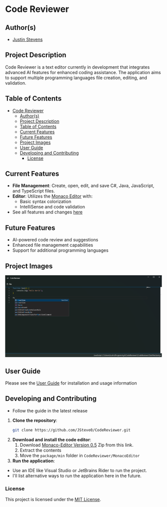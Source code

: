 ﻿# Code Reviewer

## Author(s)

- [Justin Stevens](https://github.com/JSteve0/)

## Project Description

Code Reviewer is a text editor currently in development that integrates advanced AI features for enhanced coding assistance. The application aims to support multiple programming languages file creation, editing, and validation.

## Table of Contents
- [Code Reviewer](#code-reviewer)
  - [Author(s)](#authors)
  - [Project Description](#project-description)
  - [Table of Contents](#table-of-contents)
  - [Current Features](#current-features)
  - [Future Features](#future-features)
  - [Project Images](#project-images)
  - [User Guide](#user-guide)
  - [Developing and Contributing](#developing-and-contributing)
    - [License](#license)


## Current Features

- **File Management**: Create, open, edit, and save C#, Java, JavaScript, and TypeScript files.
- **Editor**: Utilizes the [Monaco Editor](https://microsoft.github.io/monaco-editor/) with:
  - Basic syntax colorization
  - IntelliSense and code validation
- See all features and changes [here](./changelog.md)

## Future Features

- AI-powered code review and suggestions
- Enhanced file management capabilities
- Support for additional programming languages

## Project Images

![App Image](./ReadMeImages/AppImage.png)

## User Guide
Please see the [User Guide](./UserGuide.md) for installation and usage information

## Developing and Contributing
- Follow the guide in the latest release

1. **Clone the repository**:
    ```bash
    git clone https://github.com/JSteve0/CodeReviewer.git
    ```
2. **Download and install the code editor**:
    1. Download [Monaco-Editor Version 0.5](https://registry.npmjs.org/monaco-editor/-/monaco-editor-0.50.0.tgz) Zip from this link.
   1. Extract the contents 
   2. Move the `package/min` folder in `CodeReviewer/MonacoEditor`
3. **Run the application**:
  - Use an IDE like Visual Studio or JetBrains Rider to run the project.
  - I'll list alternative ways to run the application here in the future.

### License

This project is licensed under the [MIT License](./LICENSE).
